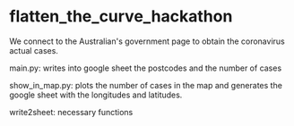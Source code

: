 # flatten_the_curve_hackathon

We connect to the Australian's government page to obtain the coronavirus actual cases.

main.py: writes into google sheet the postcodes and the number of cases

show_in_map.py: plots the number of cases in the map and generates the google sheet with the longitudes and latitudes.

write2sheet: necessary functions
